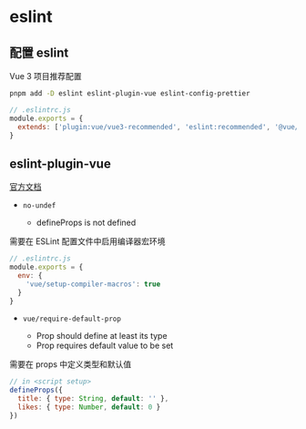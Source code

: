 # eslint

## 配置 eslint

Vue 3 项目推荐配置

```sh
pnpm add -D eslint eslint-plugin-vue eslint-config-prettier
```

```js
// .eslintrc.js
module.exports = {
  extends: ['plugin:vue/vue3-recommended', 'eslint:recommended', '@vue/eslint-config-prettier']
}
```

## eslint-plugin-vue

[官方文档](https://eslint.vuejs.org/)

- `no-undef`

  - defineProps is not defined

需要在 ESLint 配置文件中启用编译器宏环境

```js
// .eslintrc.js
module.exports = {
  env: {
    'vue/setup-compiler-macros': true
  }
}
```

- `vue/require-default-prop`

  - Prop should define at least its type
  - Prop requires default value to be set

需要在 props 中定义类型和默认值

```js
// in <script setup>
defineProps({
  title: { type: String, default: '' },
  likes: { type: Number, default: 0 }
})
```
